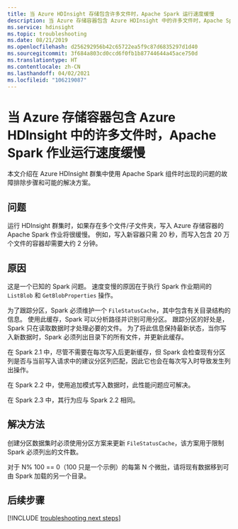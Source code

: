 ```yaml
---
title: 当 Azure HDInsight 存储包含许多文件时，Apache Spark 运行速度缓慢
description: 当 Azure 存储容器包含 Azure HDInsight 中的许多文件时，Apache Spark 作业运行速度缓慢
ms.service: hdinsight
ms.topic: troubleshooting
ms.date: 08/21/2019
ms.openlocfilehash: d256292956b42c65722ea5f9c87d6835297d1d40
ms.sourcegitcommit: 3f684a803cd0ccd6f0fb1b87744644a45ace750d
ms.translationtype: HT
ms.contentlocale: zh-CN
ms.lasthandoff: 04/02/2021
ms.locfileid: "106219087"
---
```

# <a name="apache-spark-job-run-slowly-when-the-azure-storage-container-contains-many-files-in-azure-hdinsight"></a>当 Azure 存储容器包含 Azure HDInsight 中的许多文件时，Apache Spark 作业运行速度缓慢

本文介绍在 Azure HDInsight 群集中使用 Apache Spark 组件时出现的问题的故障排除步骤和可能的解决方案。

## <a name="issue"></a>问题

运行 HDInsight 群集时，如果存在多个文件/子文件夹，写入 Azure 存储容器的 Apache Spark 作业将很缓慢。 例如，写入新容器只需 20 秒，而写入包含 20 万个文件的容器却需要大约 2 分钟。

## <a name="cause"></a>原因

这是一个已知的 Spark 问题。 速度变慢的原因在于执行 Spark 作业期间的 `ListBlob` 和 `GetBlobProperties` 操作。

为了跟踪分区，Spark 必须维护一个 `FileStatusCache`，其中包含有关目录结构的信息。 使用此缓存，Spark 可以分析路径并识别可用分区。 跟踪分区的好处是，Spark 只在读取数据时才处理必要的文件。 为了将此信息保持最新状态，当你写入新数据时，Spark 必须列出目录下的所有文件，并更新此缓存。

在 Spark 2.1 中，尽管不需要在每次写入后更新缓存，但 Spark 会检查现有分区列是否与当前写入请求中的建议分区列匹配，因此它也会在每次写入时导致发生列出操作。

在 Spark 2.2 中，使用追加模式写入数据时，此性能问题应可解决。

在 Spark 2.3 中，其行为应与 Spark 2.2 相同。

## <a name="resolution"></a>解决方法

创建分区数据集时必须使用分区方案来更新 `FileStatusCache`，该方案用于限制 Spark 必须列出的文件数。

对于 N% 100 == 0（100 只是一个示例）的每第 N 个微批，请将现有数据移到可由 Spark 加载的另一个目录。

## <a name="next-steps"></a>后续步骤

[!INCLUDE [troubleshooting next steps](../../../includes/hdinsight-troubleshooting-next-steps.md)]

